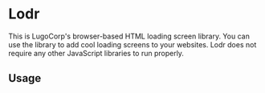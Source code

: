# Lodr
This is LugoCorp's browser-based HTML loading screen library.
You can use the library to add cool loading screens to your websites.
Lodr does not require any other JavaScript libraries to run properly.

## Usage

